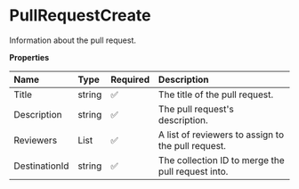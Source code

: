 # PullRequestCreate

Information about the pull request.

**Properties**

| Name          | Type         | Required | Description                                        |
| :------------ | :----------- | :------- | :------------------------------------------------- |
| Title         | string       | ✅       | The title of the pull request.                     |
| Description   | string       | ✅       | The pull request's description.                    |
| Reviewers     | List<string> | ✅       | A list of reviewers to assign to the pull request. |
| DestinationId | string       | ✅       | The collection ID to merge the pull request into.  |

<!-- This file was generated by liblab | https://liblab.com/ -->
